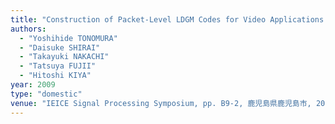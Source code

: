 ```yaml
---
title: "Construction of Packet-Level LDGM Codes for Video Applications and Its Evaluation"
authors:
  - "Yoshihide TONOMURA"
  - "Daisuke SHIRAI"
  - "Takayuki NAKACHI"
  - "Tatsuya FUJII"
  - "Hitoshi KIYA"
year: 2009
type: "domestic"
venue: "IEICE Signal Processing Symposium, pp. B9-2, 鹿児島県鹿児島市, 2009-11-27."
---
```

